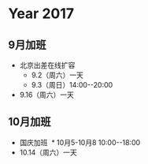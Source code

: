 

# Year 2017

## 9月加班
- 北京出差在线扩容
  * 9.2（周六）一天
  * 9.3（周日）14:00--20:00
- 9.16（周六）一天

## 10月加班
- 国庆加班 
  * 10月5-10月8 10:00--18:00
- 10.14（周六）一天
